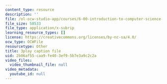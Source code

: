 ```yaml
---
content_type: resource
description: ''
file: /ol-ocw-studio-app/courses/6-00-introduction-to-computer-science-and-programming-fall-2008/2b06af55caa9fe403ef95b7e3a9c2c2a_ZbIpjf0QEPI.srt
file_size: 58533
file_type: application/x-subrip
learning_resource_types: []
license: https://creativecommons.org/licenses/by-nc-sa/4.0/
ocw_type: OCWFile
resourcetype: Other
title: 3play caption file
uid: 2b06af55-caa9-fe40-3ef9-5b7e3a9c2c2a
video_files:
  video_thumbnail_file: null
video_metadata:
  youtube_id: null
---
```

